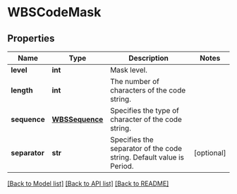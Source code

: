 # WBSCodeMask

## Properties
Name | Type | Description | Notes
------------ | ------------- | ------------- | -------------
**level** | **int** | Mask level. | 
**length** | **int** | The number of characters of the code string. | 
**sequence** | [**WBSSequence**](WBSSequence.md) | Specifies  the type of character of the code string. | 
**separator** | **str** | Specifies the separator of the code string. Default value is Period. | [optional] 

[[Back to Model list]](../README.md#documentation-for-models) [[Back to API list]](../README.md#documentation-for-api-endpoints) [[Back to README]](../README.md)


